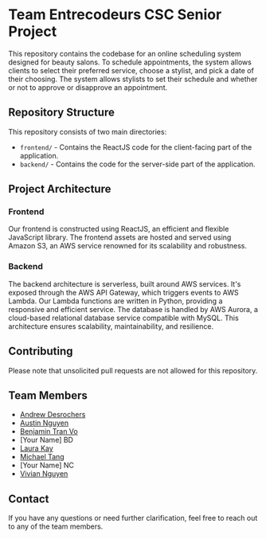 # Team Entrecodeurs CSC Senior Project

This repository contains the codebase for an online scheduling system designed for beauty salons. To schedule appointments, the system allows clients to select their preferred service, choose a stylist, and pick a date of their choosing. The system allows stylists to set their schedule and whether or not to approve or disapprove an appointment.

## Repository Structure

This repository consists of two main directories:

- `frontend/` - Contains the ReactJS code for the client-facing part of the application.
- `backend/` - Contains the code for the server-side part of the application.

## Project Architecture

### Frontend

Our frontend is constructed using ReactJS, an efficient and flexible JavaScript library. The frontend assets are hosted and served using Amazon S3, an AWS service renowned for its scalability and robustness.

### Backend

The backend architecture is serverless, built around AWS services. It's exposed through the AWS API Gateway, which triggers events to AWS Lambda. Our Lambda functions are written in Python, providing a responsive and efficient service. The database is handled by AWS Aurora, a cloud-based relational database service compatible with MySQL. This architecture ensures scalability, maintainability, and resilience.

## Contributing

Please note that unsolicited pull requests are not allowed for this repository. 

## Team Members

- [Andrew Desrochers](mailto:andrewdesrochers@csus.edu)
- [Austin Nguyen](mailto:austinnguyen3@csus.edu)
- [Benjamin Tran Vo](mailto:benjamintranvo@csus.edu)
- [Your Name] BD
- [Laura Kay](mailto:laurakay2@csus.edu)
- [Michael Tang](mailto:mtang@csus.edu) 
- [Your Name] NC
- [Vivian Nguyen](mailto:viviannguyen5@csus.edu)

## Contact

If you have any questions or need further clarification, feel free to reach out to any of the team members.
